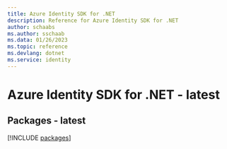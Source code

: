 ```yaml
---
title: Azure Identity SDK for .NET
description: Reference for Azure Identity SDK for .NET
author: schaabs
ms.author: sschaab
ms.data: 01/26/2023
ms.topic: reference
ms.devlang: dotnet
ms.service: identity
---
```

# Azure Identity SDK for .NET - latest
## Packages - latest
[!INCLUDE [packages](identity-index.md)]